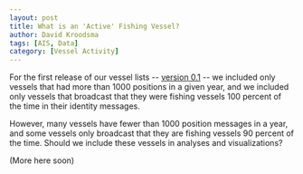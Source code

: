 ```yaml
---
layout: post
title: What is an 'Active' Fishing Vessel?
author: David Kroodsma
tags: [AIS, Data]
category: [Vessel Activity]
---
```


For the first release of our vessel lists -- [version 0.1](https://github.com/GlobalFishingWatch/treniformis/tree/0.1/) -- we included only vessels that had more than 1000 positions in a given year, and we included only vessels that broadcast that they were fishing vessels 100 percent of the time in their identity messages.

However, many vessels have fewer than 1000 position messages in a year, and some vessels only broadcast that they are fishing vessels 90 percent of the time. Should we include these vessels in analyses and visualizations?

(More here soon)
